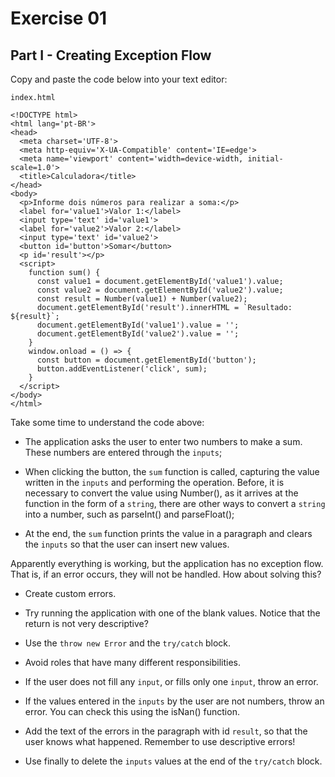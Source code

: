 # Exercise 01

## Part I - Creating Exception Flow

Copy and paste the code below into your text editor:

`index.html`

```
<!DOCTYPE html>
<html lang='pt-BR'>
<head>
  <meta charset='UTF-8'>
  <meta http-equiv='X-UA-Compatible' content='IE=edge'>
  <meta name='viewport' content='width=device-width, initial-scale=1.0'>
  <title>Calculadora</title>
</head>
<body>
  <p>Informe dois números para realizar a soma:</p>
  <label for='value1'>Valor 1:</label>
  <input type='text' id='value1'>
  <label for='value2'>Valor 2:</label>
  <input type='text' id='value2'>
  <button id='button'>Somar</button>
  <p id='result'></p>
  <script>
    function sum() {
      const value1 = document.getElementById('value1').value;
      const value2 = document.getElementById('value2').value;
      const result = Number(value1) + Number(value2);
      document.getElementById('result').innerHTML = `Resultado: ${result}`;
      document.getElementById('value1').value = '';
      document.getElementById('value2').value = '';
    }
    window.onload = () => {
      const button = document.getElementById('button');
      button.addEventListener('click', sum);
    }
  </script>
</body>
</html>
```

Take some time to understand the code above:

  - The application asks the user to enter two numbers to make a sum. These numbers are entered through the `inputs`;

  - When clicking the button, the `sum` function is called, capturing the value written in the `inputs` and performing the operation. Before, it is necessary to convert the value using Number(), as it arrives at the function in the form of a `string`, there are other ways to convert a `string` into a number, such as parseInt() and parseFloat();

  - At the end, the `sum` function prints the value in a paragraph and clears the `inputs` so that the user can insert new values.

Apparently everything is working, but the application has no exception flow. That is, if an error occurs, they will not be handled. How about solving this?

- Create custom errors.

- Try running the application with one of the blank values. Notice that the return is not very descriptive?

- Use the `throw new Error` and the `try/catch` block.

- Avoid roles that have many different responsibilities.

- If the user does not fill any `input`, or fills only one `input`, throw an error.

- If the values ​​entered in the `inputs` by the user are not numbers, throw an error. You can check this using the isNan() function.

- Add the text of the errors in the paragraph with id `result`, so that the user knows what happened. Remember to use descriptive errors!

- Use finally to delete the `inputs` values ​​at the end of the `try/catch` block.

